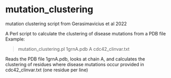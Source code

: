 # mutation_clustering
mutation clustering script from Gerasimavicius et al 2022

A Perl script to calculate the clustering of disease mutations from a PDB file
Example:
>mutation_clustering.pl 1grnA.pdb A cdc42_clinvar.txt

Reads the PDB file 1grnA.pdb, looks at chain A, and calculates the clustering of residues where disease mutations occur provided in cdc42_clinvar.txt (one residue per line)
